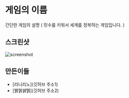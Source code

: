 # 게임의 이름
간단한 게임의 설명 ( 민수를 키워서 세계를 정복하는 게임입니다. )

스크린샷
----
![screenshot](http://img.naver.net/static/www/u/2013/0731/nmms_224940510.gif)

만든이들
----
* [리니리노](깃허브 주소1)
* [뷁뒑쉙뛝](깃허브 주소2)
